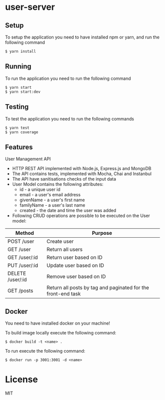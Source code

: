 # user-server

## Setup

To setup the application you need to have installed npm or yarn, and run the following command

```
$ yarn install
```

## Running

To run the application you need to run the following command

```
$ yarn start
$ yarn start:dev
```

## Testing

To test the application you need to run the following commands

```
$ yarn test
$ yarn coverage
```

## Features

User Management API

- HTTP REST API implemented with Node.js, Express.js and MongoDB
- The API contains tests, implemented with Mocha, Chai and Instanbul
- The API have sanitisations checks of the input data
- User Model contains the following attributes:
  - id - a unique user id
  - email - a user's email address
  - givenName - a user's first name
  - familyName - a user's last name
  - created - the date and time the user was added
- Following CRUD operations are possible to be executed on the User model:

| Method           | Purpose                                                      |
| ---------------- | ------------------------------------------------------------ |
| POST /user       | Create user                                                  |
| GET /user        | Return all users                                             |
| GET /user/:id    | Return user based on ID                                      |
| PUT /user/:id    | Update user based on ID                                      |
| DELETE /user/:id | Remove user based on ID                                      |
| GET /posts       | Return all posts by tag and paginated for the front-end task |

## Docker

You need to have installed docker on your machine!

To build image locally execute the following command:

```
$ docker build -t <name> .
```

To run execute the following command:

```
$ docker run -p 3001:3001 -d <name>
```

# License

MIT
